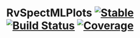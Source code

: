 # RvSpectMLPlots [![Stable](https://img.shields.io/badge/docs-stable-blue.svg)](https://RvSpectML.github.io/RvSpectMLPlots.jl/stable) [![Build Status](https://github.com/RvSpectML/RvSpectMLPlots.jl/workflows/CI/badge.svg)](https://github.com/RvSpectML/RvSpectMLPlots.jl/actions) [![Coverage](https://codecov.io/gh/RvSpectML/RvSpectMLPlots.jl/branch/master/graph/badge.svg)](https://codecov.io/gh/RvSpectML/RvSpectMLPlots.jl)
